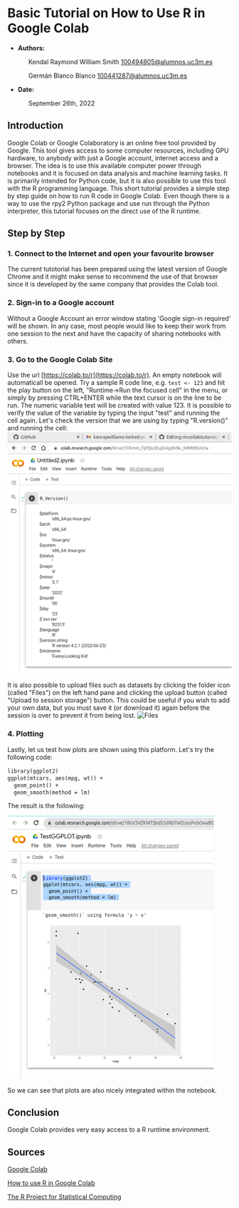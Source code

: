 # Basic Tutorial on How to Use R in Google Colab

- **Authors:**

&nbsp;&nbsp;&nbsp;&nbsp;&nbsp;&nbsp;&nbsp;&nbsp;&nbsp;&nbsp;&nbsp;&nbsp;Kendal Raymond William Smith <100494805@alumnos.uc3m.es>

&nbsp;&nbsp;&nbsp;&nbsp;&nbsp;&nbsp;&nbsp;&nbsp;&nbsp;&nbsp;&nbsp;&nbsp;Germán Blanco Blanco <100441287@alumnos.uc3m.es>
- **Date:**

&nbsp;&nbsp;&nbsp;&nbsp;&nbsp;&nbsp;&nbsp;&nbsp;&nbsp;&nbsp;&nbsp;&nbsp;September 26th, 2022

## Introduction

Google Colab or Google Colaboratory is an online free tool provided by Google.
This tool gives access to some computer resources, including GPU hardware, to anybody with just a Google account, internet access and a browser.
The idea is to use this available computer power through notebooks and it is focused on data analysis and machine learning tasks.
It is primarily intended for Python code, but it is also possible to use this tool with the R programming language.
This short tutorial provides a simple step by step guide on how to run R code in Google Colab.
Even though there is a way to use the rpy2 Python package and use run through the Python interpreter, this tutorial focuses on the direct use of the R runtime.

## Step by Step

### 1. Connect to the Internet and open your favourite browser
The current tutotorial has been prepared using the latest version of Google Chrome and it might make sense to recommend the use of that browser since it is developed by the same company that provides the Colab tool.
### 2. Sign-in to a Google account
Without a Google Account an error window stating 'Google sign-in required'  will be shown.
In any case, most people would like to keep their work from one session to the next and have the capacity of sharing notebooks with others.
### 3. Go to the Google Colab Site
Use the url [https://colab.to/r](https://colab.to/r).
An empty notebook will automaticall be opened.
Try a sample R code line, e.g. `test <- 123` and hit the play button on the left, "Runtime->Run the focused cell" in the menu, or simply by pressing CTRL+ENTER while the text cursor is on the line to be run.
The numeric variable test will be created with value $123$.
It is possible to verify the value of the variable by typing the input "test" and running the cell again.
Let's check the version that we are using by typing "R.version()" and running the cell:
![R Version](images/colab_R_version.png)

It is also possible to upload files such as datasets by clicking the folder icon (called "Files") on the left hand pane and clicking the upload button (called "Upload to session storage") button. This could be useful if you wish to add your own data, but you must save it (or download it) again before the session is over to prevent it from being lost.
![Files](images.folders.jpeg)

### 4. Plotting
Lastly, let us test how plots are shown using this platform.
Let's try the following code:
```
library(ggplot2)
ggplot(mtcars, aes(mpg, wt)) +
  geom_point() +
  geom_smooth(method = lm) 
```
The result is the following:

![GGPLOT](images/ggplot.png)

So we can see that plots are also nicely integrated within the notebook.

## Conclusion

Google Colab provides very easy access to a R runtime environment.

## Sources

[Google Colab](https://colab.research.google.com/)

[How to use R in Google Colab](https://towardsdatascience.com/how-to-use-r-in-google-colab-b6e02d736497)

[The R Project for Statistical Computing](https://www.r-project.org/)
